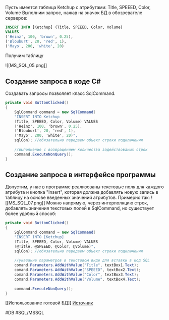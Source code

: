 Пусть имеется таблица Ketchup с атрибутами: Title, SPEEED, Color, Volume
Выполним запрос, нажав на значок БД в обозревателе серверов:
```sql
INSERT INTO [Ketchup] (Title, SPEEED, Color, Volume)
VALUES
('Heinz', 100, 'brown', 0.25),
('Blouburt', 20, 'red', 1),
('Mayo', 200, 'white', 20)
```

Получим таблицу

![[MS_SQL_05.png]]

## Создание запроса в коде C\#

Создавать запросы позволяет класс SqlCommand.
```cs
private void ButtonClicked()
{
	SqlCommand command = new SqlCommand(
	"INSERT INTO Ketchup
	(Title, SPEEED, Color, Volume) VALUES
	('Heinz', 100, 'brown', 0.25),
	('Blouburt', 20, 'red', 1),
	('Mayo', 200, 'white', 20)",
	sqlCon); //обязательно передаем объект строки подключения
	
	//выполнение с возвращением количества задействованых строк
	command.ExecuteNonQuery();
}
```

## Создание запроса в интерфейсе программы

Допустим, у нас в программе реализованы текстовые поля для каждого атрибута и кнопка "Insert", которая должна добавлять новую запись в таблицу на основе введенных значений атрибутов.
Примерно так:
![[MS_SQL_07.png]]
Можно напрямую, через интерполяцию строк, добавлять значения текстовых полей в SqlCommand, но существует более удобный способ:
```cs
private void ButtonClicked()
{
	SqlCommand command = new SqlCommand(
	"INSERT INTO [Ketchup]
	(Title, SPEEED, Color, Volume) VALUES
	(@Title, @SPEEED, @Color, @Volume)",
	sqlCon); //обязательно передаем объект строки подключения
	
	//указание параметров в текстовом виде для вставки в код SQL
	comand.Parameters.AddWithValue("Title", textBox1.Text);
	comand.Parameters.AddWithValue("SPEEED", textBox2.Text);
	comand.Parameters.AddWithValue("Color", textBox3.Text);
	comand.Parameters.AddWithValue("Volume", textBox4.Text);
	
	command.ExecuteNonQuery();
}
```

[[Использование готовой БД]]
[Источник](https://www.youtube.com/playlist?list=PLH3y3SWteZd1oBVuI7mIGsk5psiCb4teB)

#DB #SQL/MSSQL